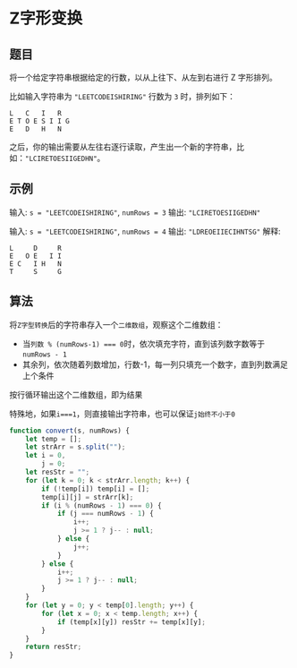 # Z字形变换

## 题目

将一个给定字符串根据给定的行数，以从上往下、从左到右进行 Z 字形排列。

比如输入字符串为 `"LEETCODEISHIRING"` 行数为 `3` 时，排列如下：

```
L   C   I   R
E T O E S I I G
E   D   H   N
```

之后，你的输出需要从左往右逐行读取，产生出一个新的字符串，比如：`"LCIRETOESIIGEDHN"`。

## 示例

输入: `s = "LEETCODEISHIRING"`, `numRows = 3`
输出: `"LCIRETOESIIGEDHN"`

输入: `s = "LEETCODEISHIRING"`, `numRows = 4`
输出: `"LDREOEIIECIHNTSG"`
解释:
```
L     D     R
E   O E   I I
E C   I H   N
T     S     G
```

## 算法

将`Z字型转换`后的字符串存入一个`二维数组`，观察这个二维数组：
- 当`列数 % (numRows-1) === 0`时，依次填充字符，直到该列数字数等于`numRows - 1`
- 其余列，依次随着列数增加，行数-1，每一列只填充一个数字，直到列数满足上个条件

按行循环输出这个二维数组，即为结果

特殊地，如果`i===1`，则直接输出字符串，也可以保证`j始终不小于0`

```js
function convert(s, numRows) {
	let temp = [];
	let strArr = s.split("");
	let i = 0,
		j = 0;
	let resStr = "";
	for (let k = 0; k < strArr.length; k++) {
		if (!temp[i]) temp[i] = [];
		temp[i][j] = strArr[k];
		if (i % (numRows - 1) === 0) {
			if (j === numRows - 1) {
				i++;
				j >= 1 ? j-- : null;
			} else {
				j++;
			}
		} else {
			i++;
			j >= 1 ? j-- : null;
		}
	}
	for (let y = 0; y < temp[0].length; y++) {
		for (let x = 0; x < temp.length; x++) {
			if (temp[x][y]) resStr += temp[x][y];
		}
	}
	return resStr;
}
```